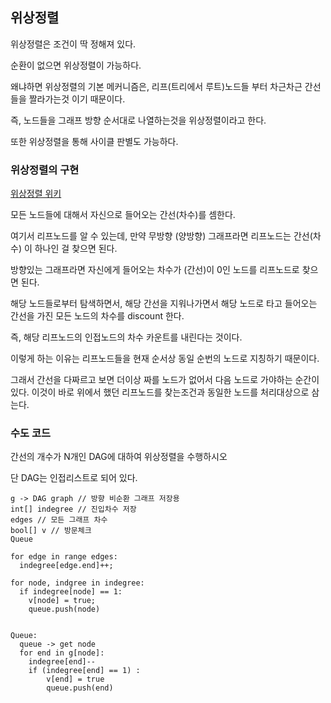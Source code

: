 ## 위상정렬

위상정렬은 조건이 딱 정해져 있다.

순환이 없으면 위상정렬이 가능하다.

왜냐하면 위상정렬의 기본 메커니즘은, 리프(트리에서 루트)노드들 부터 차근차근 간선들을 짤라가는것 이기 때문이다.

즉, 노드들을 그래프 방향 순서대로 나열하는것을 위상정렬이라고 한다.

또한 위상정렬을 통해 사이클 판별도 가능하다.

### 위상정렬의 구현

<a href="https://ko.wikipedia.org/wiki/%EC%9C%84%EC%83%81%EC%A0%95%EB%A0%AC">위상정렬 위키</a>

모든 노드들에 대해서 자신으로 들어오는 간선(차수)를 셈한다.

여기서 리프노드를 알 수 있는데, 만약 무방향 (양방향) 그래프라면 리프노드는 간선(차수) 이 하나인 걸 찾으면 된다.

방향있는 그래프라면 자신에게 들어오는 차수가 (간선)이 0인 노드를 리프노드로 찾으면 된다.

해당 노드들로부터 탐색하면서, 해당 간선을 지워나가면서 해당 노드로 타고 들어오는 간선을 가진 모든 노드의 차수를 discount 한다.

즉, 해당 리프노드의 인접노드의 차수 카운트를 내린다는 것이다.

이렇게 하는 이유는 리프노드들을 현재 순서상 동일 순번의 노드로 지칭하기 때문이다.

그래서 간선을 다짜르고 보면 더이상 짜를 노드가 없어서 다음 노드로 가야하는 순간이 있다. 이것이 바로 위에서 했던 리프노드를 찾는조건과 동일한 노드를 처리대상으로 삼는다.

### 수도 코드

간선의 개수가 N개인 DAG에 대하여 위상정렬을 수행하시오

단 DAG는 인접리스트로 되어 있다.

```
g -> DAG graph // 방향 비순환 그래프 저장용 
int[] indegree // 진입차수 저장
edges // 모든 그래프 차수
bool[] v // 방문체크
Queue

for edge in range edges:
  indegree[edge.end]++;

for node, indgree in indegree:
  if indegree[node] == 1:
    v[node] = true;
    queue.push(node)


Queue:
  queue -> get node
  for end in g[node]:
    indegree[end]--
    if (indegree[end] == 1) :
        v[end] = true
        queue.push(end)
```
